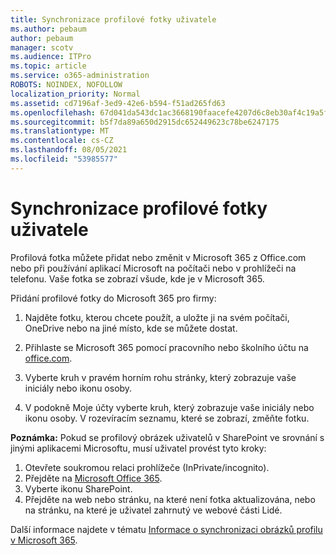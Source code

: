 ```yaml
---
title: Synchronizace profilové fotky uživatele
ms.author: pebaum
author: pebaum
manager: scotv
ms.audience: ITPro
ms.topic: article
ms.service: o365-administration
ROBOTS: NOINDEX, NOFOLLOW
localization_priority: Normal
ms.assetid: cd7196af-3ed9-42e6-b594-f51ad265fd63
ms.openlocfilehash: 67d041da543dc1ac3668190faacefe4207d6c8eb30af4c19a5ff0833a3b46538
ms.sourcegitcommit: b5f7da89a650d2915dc652449623c78be6247175
ms.translationtype: MT
ms.contentlocale: cs-CZ
ms.lasthandoff: 08/05/2021
ms.locfileid: "53985577"
---
```

# <a name="sync-a-users-profile-picture"></a>Synchronizace profilové fotky uživatele

Profilová fotka můžete přidat nebo změnit v Microsoft 365 z Office.com nebo při používání aplikací Microsoft na počítači nebo v prohlížeči na telefonu. Vaše fotka se zobrazí všude, kde je v Microsoft 365.

Přidání profilové fotky do Microsoft 365 pro firmy:

1. Najděte fotku, kterou chcete použít, a uložte ji na svém počítači, OneDrive nebo na jiné místo, kde se můžete dostat.

2. Přihlaste se Microsoft 365 pomocí pracovního nebo školního účtu na [office.com](https://www.office.com).

3. Vyberte kruh v pravém horním rohu stránky, který zobrazuje vaše iniciály nebo ikonu osoby.

4. V podokně Moje účty vyberte kruh, který zobrazuje vaše iniciály nebo ikonu osoby. V rozevíracím seznamu, které se zobrazí, změňte fotku.

**Poznámka:** Pokud se profilový obrázek uživatelů v SharePoint ve srovnání s jinými aplikacemi Microsoftu, musí uživatel provést tyto kroky:

1. Otevřete soukromou relaci prohlížeče (InPrivate/incognito).
1. Přejděte na [Microsoft Office 365](https://www.office.com).
1. Vyberte ikonu SharePoint.
1. Přejděte na web nebo stránku, na které není fotka aktualizována, nebo na stránku, na které je uživatel zahrnutý ve webové části Lidé.

Další informace najdete v tématu [Informace o synchronizaci obrázků profilu v Microsoft 365](https://support.office.com/article/information-about-profile-picture-synchronization-in-office-365-20594d76-d054-4af4-a660-401133e3d48a).

